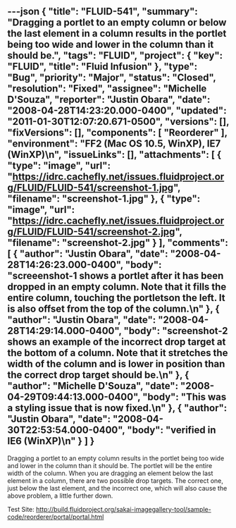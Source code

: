 ---json
{
  "title": "FLUID-541",
  "summary": "Dragging a portlet to an empty column or below the last element in a column results in the portlet being too wide and lower in the column than it should be.",
  "tags": "FLUID",
  "project": {
    "key": "FLUID",
    "title": "Fluid Infusion"
  },
  "type": "Bug",
  "priority": "Major",
  "status": "Closed",
  "resolution": "Fixed",
  "assignee": "Michelle D'Souza",
  "reporter": "Justin Obara",
  "date": "2008-04-28T14:23:20.000-0400",
  "updated": "2011-01-30T12:07:20.671-0500",
  "versions": [],
  "fixVersions": [],
  "components": [
    "Reorderer"
  ],
  "environment": "FF2 (Mac OS 10.5, WinXP), IE7 (WinXP)\n",
  "issueLinks": [],
  "attachments": [
    {
      "type": "image",
      "url": "https://idrc.cachefly.net/issues.fluidproject.org/FLUID/FLUID-541/screenshot-1.jpg",
      "filename": "screenshot-1.jpg"
    },
    {
      "type": "image",
      "url": "https://idrc.cachefly.net/issues.fluidproject.org/FLUID/FLUID-541/screenshot-2.jpg",
      "filename": "screenshot-2.jpg"
    }
  ],
  "comments": [
    {
      "author": "Justin Obara",
      "date": "2008-04-28T14:26:23.000-0400",
      "body": "screeenshot-1 shows a portlet after it has been dropped in an empty column. Note that it fills the entire column, touching the portletson the left. It is also offset from the top of the column.\n"
    },
    {
      "author": "Justin Obara",
      "date": "2008-04-28T14:29:14.000-0400",
      "body": "screenshot-2 shows an example of the incorrect drop target at the bottom of a column. Note that it stretches the width of the column and is lower in position than the correct drop target should be.\n"
    },
    {
      "author": "Michelle D'Souza",
      "date": "2008-04-29T09:44:13.000-0400",
      "body": "This was a styling issue that is now fixed.\n"
    },
    {
      "author": "Justin Obara",
      "date": "2008-04-30T22:53:54.000-0400",
      "body": "verified in IE6 (WinXP)\n"
    }
  ]
}
---
Dragging a portlet to an empty column results in the portlet being too wide and lower in the column than it should be. The portlet will be the entire width of the column. When you are dragging an element below the last element in a column, there are two possible drop targets. The correct one, just below the last element, and the incorrect one, which will also cause the above problem, a little further down.

Test Site: <http://build.fluidproject.org/sakai-imagegallery-tool/sample-code/reorderer/portal/portal.html>

        